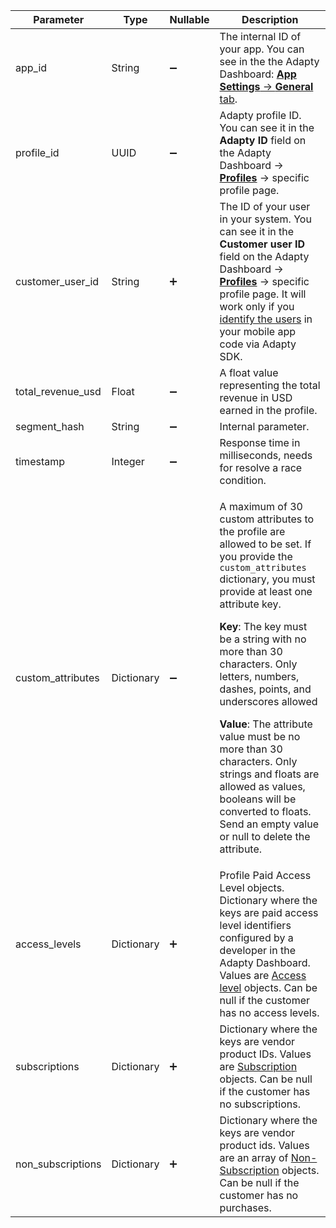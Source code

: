 <!--- ProfileObject.md --->

| Parameter         | Type       | Nullable           | Description                                                  |
| ----------------- | ---------- | ------------------ | ------------------------------------------------------------ |
| app_id            | String     | :heavy_minus_sign: | The internal ID of your app. You can see in the the Adapty Dashboard: [**App Settings** -> **General** tab](https://app.adapty.io/settings/general). |
| profile_id        | UUID       | :heavy_minus_sign: | Adapty profile ID. You can see it in the **Adapty ID** field on the Adapty Dashboard -> [**Profiles**](https://app.adapty.io/profiles/users) -> specific profile page. |
| customer_user_id  | String     | :heavy_plus_sign:  | The ID of your user in your system. You can see it in the **Customer user ID** field on the Adapty Dashboard -> [**Profiles**](https://app.adapty.io/profiles/users) -> specific profile page. It will work only if you [identify the users](identifying-users) in your mobile app code via Adapty SDK. |
| total_revenue_usd | Float      | :heavy_minus_sign: | A float value representing the total revenue in USD earned in the profile. |
| segment_hash      | String     | :heavy_minus_sign: | Internal parameter.                                          |
| timestamp         | Integer    | :heavy_minus_sign: | Response time in milliseconds, needs for resolve a race condition. |
| custom_attributes | Dictionary | :heavy_minus_sign: | <p>A maximum of 30 custom attributes to the profile are allowed to be set. If you provide the `custom_attributes` dictionary, you must provide at least one attribute key.</p><p>**Key**: The key must be a string with no more than 30 characters. Only letters, numbers, dashes, points, and underscores allowed</p><p>**Value**: The attribute value must be no more than 30 characters. Only strings and floats are allowed as values, booleans will be converted to floats. Send an empty value or null to delete the attribute.</p> |
| access_levels     | Dictionary | :heavy_plus_sign:  | Profile Paid Access Level objects. Dictionary where the keys are paid access level identifiers configured by a developer in the Adapty Dashboard. Values are [Access level](https://adapty.io/docs/server-side-api-objects#customeraccesslevel) objects. Can be null if the customer has no access levels. |
| subscriptions     | Dictionary | :heavy_plus_sign:  | Dictionary where the keys are vendor product IDs. Values are [Subscription](https://adapty.io/docs/server-side-api-objects#subscription) objects. Can be null if the customer has no subscriptions. |
| non_subscriptions | Dictionary | :heavy_plus_sign:  | Dictionary where the keys are vendor product ids. Values are an array of [Non-Subscription](https://adapty.io/docs/server-side-api-objects#non-subscription) objects. Can be null if the customer has no purchases. |
